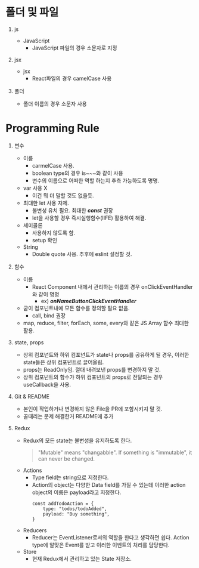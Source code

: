 # 폴더 및 파일

1. js

    - JavaScript
        - JavaScript 파일의 경우 소문자로 지정

2. jsx

    - jsx
        - React파일의 경우 camelCase 사용

3. 폴더

    - 폴더 이름의 경우 소문자 사용

# Programming Rule

1. 변수

    - 이름
        - carmelCase 사용.
        - boolean type의 경우 is~~~와 같이 사용
        - 변수의 이름으로 어떠한 역할 하는지 추측 가능하도록 명명.
    - var 사용 X
        - 이건 뭐 더 말할 것도 없을듯.
    - 최대한 let 사용 자제.
        - 불변성 유치 필요. 최대한 **_const_** 권장
        - let을 사용할 경우 즉시실행함수(IIFE) 활용하여 해결.
    - 세미콜론
        - 사용하지 않도록 함.
        - setup 확인
    - String
        - Double quote 사용. 추후에 eslint 설정할 것.

2. 함수

    - 이름
        - React Component 내에서 관리하는 이름의 경우 onClickEventHandler와 같이 명명
            - ex) **_onNameButtonClickEventHandler_**
    - 굳이 컴포넌트내에 모든 함수를 정의할 필요 없음.
        - call, bind 권장
    - map, reduce, filter, forEach, some, every와 같은 JS Array 함수 최대한 활용.

3. state, props

    - 상위 컴포넌트와 하위 컴포넌트가 state나 props를 공유하게 될 경우, 이러한 state들은 상위 컴포넌트로 끌어올림.
    - props는 ReadOnly임. 절대 내려보낸 props를 변경하지 말 것.
    - 상위 컴포넌트의 함수가 하위 컴포넌트의 props로 전달되는 경우 useCallback을 사용.

4. Git & README

    - 본인이 작업하거나 변경하지 않은 File을 PR에 포함시키지 말 것.
    - 골때리는 문제 해결한거 README에 추가

5. Redux

    - Redux의 모든 state는 불변성을 유지하도록 한다.
        > "Mutable" means "changabble". If something is "immutable", it can never be changed.
    - Actions
        - Type field는 string으로 지정한다.
        - Action의 object는 다양한 Data field를 가질 수 있는데 이러한 action object의 이름은 payload라고 지정한다.
            ```
            const addTodoAction = {
                type: "todos/todoAdded",
                payload: "Buy something",
            }
            ```
    - Reducers
        - Reducer는 EventListener로서의 역할을 한다고 생각하면 쉽다. Action type에 알맞은 Event를 받고 이러한 이벤트의 처리를 담당한다.
    - Store
        - 현재 Redux에서 관리하고 있는 State 저장소.
